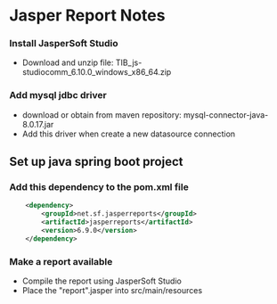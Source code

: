 # Jasper Report Notes

### Install JasperSoft Studio
* Download and unzip file: TIB_js-studiocomm_6.10.0_windows_x86_64.zip

### Add mysql jdbc driver
* download or obtain from maven repository: mysql-connector-java-8.0.17.jar
* Add this driver when create a new datasource connection

## Set up java spring boot project
### Add this dependency to the pom.xml file
```xml
    <dependency>
        <groupId>net.sf.jasperreports</groupId>
        <artifactId>jasperreports</artifactId>
        <version>6.9.0</version>
    </dependency>
```

### Make a report available
* Compile the report using JasperSoft Studio
* Place the "report".jasper into src/main/resources

